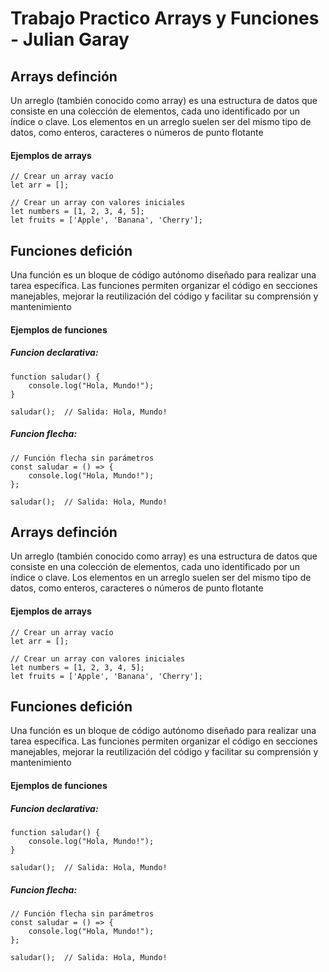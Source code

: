 # Trabajo Practico Arrays y Funciones - Julian Garay

## Arrays definción

Un arreglo (también conocido como array) es una estructura de datos que consiste en una colección de elementos, cada uno identificado por un índice o clave. Los elementos en un arreglo suelen ser del mismo tipo de datos, como enteros, caracteres o números de punto flotante

#### Ejemplos de arrays

```dotnetcli
// Crear un array vacío
let arr = [];

// Crear un array con valores iniciales
let numbers = [1, 2, 3, 4, 5];
let fruits = ['Apple', 'Banana', 'Cherry'];
```

## Funciones defición

Una función es un bloque de código autónomo diseñado para realizar una tarea específica. Las funciones permiten organizar el código en secciones manejables, mejorar la reutilización del código y facilitar su comprensión y mantenimiento

#### Ejemplos de funciones

##### Funcion declarativa:


```dotnetcli
function saludar() {
    console.log("Hola, Mundo!");
}

saludar();  // Salida: Hola, Mundo!
```

##### Funcion flecha:


```dotnetcli
// Función flecha sin parámetros
const saludar = () => {
    console.log("Hola, Mundo!");
};

saludar();  // Salida: Hola, Mundo!
```






## Arrays definción

Un arreglo (también conocido como array) es una estructura de datos que consiste en una colección de elementos, cada uno identificado por un índice o clave. Los elementos en un arreglo suelen ser del mismo tipo de datos, como enteros, caracteres o números de punto flotante

#### Ejemplos de arrays

```dotnetcli
// Crear un array vacío
let arr = [];

// Crear un array con valores iniciales
let numbers = [1, 2, 3, 4, 5];
let fruits = ['Apple', 'Banana', 'Cherry'];
```

## Funciones defición

Una función es un bloque de código autónomo diseñado para realizar una tarea específica. Las funciones permiten organizar el código en secciones manejables, mejorar la reutilización del código y facilitar su comprensión y mantenimiento

#### Ejemplos de funciones

##### Funcion declarativa:


```dotnetcli
function saludar() {
    console.log("Hola, Mundo!");
}

saludar();  // Salida: Hola, Mundo!
```

##### Funcion flecha:


```dotnetcli
// Función flecha sin parámetros
const saludar = () => {
    console.log("Hola, Mundo!");
};

saludar();  // Salida: Hola, Mundo!
```
